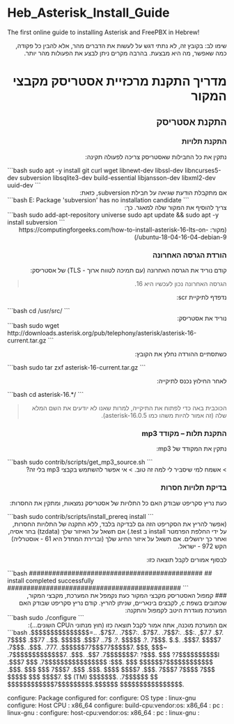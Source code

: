 # Heb_Asterisk_Install_Guide
The first online guide to installing Asterisk and FreePBX in Hebrew!
<div dir="rtl" text-align="right">
שימו לב:
בקובץ זה, לא נתתי דגש על לעשות את הדברים מהר, אלא להבין כל פקודה, כמה שאפשר, מה היא מבצעת.
בהרבה מקרים ניתן לבצע את הפעולות מהר יותר.

# מדריך התקנת מרכזיית אסטריסק מקבצי המקור

## התקנת אסטריסק

### התקנת תלויות

נתקין את כל החבילות שאסטריסק צריכה לפעולה תקינה:

<div dir="ltr" text-align="left">
```bash
sudo apt -y install git curl wget libnewt-dev libssl-dev libncurses5-dev subversion  libsqlite3-dev build-essential libjansson-dev libxml2-dev  uuid-dev
```

<div dir="rtl" text-align="right">
אם מתקבלת הודעת שגיאה על חבילת subversion, כזאת:
<div dir="ltr" text-align="left">
```bash
E: Package 'subversion' has no installation candidate
```

<div dir="rtl" text-align="right">
צריך להוסיף את המקור שלה למאגר. כך:
<div dir="ltr" text-align="left">
```bash
sudo add-apt-repository universe
sudo apt update && sudo apt -y install subversion
```
<div dir="rtl" text-align="right">
(מקור: https://computingforgeeks.com/how-to-install-asterisk-16-lts-on-ubuntu-18-04-16-04-debian-9/)

### הורדת הגרסה האחרונה
קודם נוריד את הגרסה האחרונה (עם תמיכה לטווח ארוך - TLS) של אסטריסק:
> הגרסה האחרונה נכון לעכשיו היא 16.

נדפדף לתיקיית scr:
<div dir="ltr" text-align="left">
```bash 
cd /usr/src/
```

<div dir="rtl" text-align="right">
נוריד את אסטריסק:
<div dir="ltr" text-align="left">
```bash
sudo wget http://downloads.asterisk.org/pub/telephony/asterisk/asterisk-16-current.tar.gz
```
<div dir="rtl" text-align="right">
  
כשתסתיים ההורדה נחלץ את הקובץ:
<div dir="ltr" text-align="left">
```bash
sudo tar zxf asterisk-16-current.tar.gz
```
<div dir="rtl" text-align="right">
  
לאחר החילוץ נכנס לתיקייה:
<div dir="ltr" text-align="left">
```bash
cd asterisk-16.*/
```
<div dir="rtl" text-align="right">
  
> הכוכבית באה כדי לפתוח את התיקייה, למרות שאנו לא יודעים את השם המלא שלה (זה אמור להיות משהו כמו asterisk-16.0.5).

### התקנת תלות – מקודד mp3
נתקין את המקודד של mp3:
<div dir="ltr" text-align="left">
```bash
sudo contrib/scripts/get_mp3_source.sh
```
  <div dir="rtl" text-align="right">
> אשמח למי שיסביר לי למה זה טוב.
> אי אפשר להשתמש בקבצי mp3 בלי זה?

### בדיקת תלויות חסרות
כעת נריץ סקריפט שבודק האם כל התלויות של אסטריסק נמצאות, ומתקין את החסרות:
<div dir="ltr" text-align="left">
```bash
sudo contrib/scripts/install_prereq install
```

<div dir="rtl" text-align="right">
(אפשר להריץ את הסקריפט הזה גם לבדיקה בלבד, ללא התקנה של התלויות החסרות, על ידי החלפת הפרמטר install ב test.)
אם תשאל על האיזור שלך (tzdata) בחר אסיה, ואחר כך ירושלים.
אם תשאל על איזור החיוג שלך (וברירת המחדל היא 61 - אוסטרליה) הקש 972 - ישראל.

לבסוף אמורים לקבל תוצאה כזו:
<div dir="ltr" text-align="left">
```bash
#############################################
## install completed successfully
#############################################
```

<div dir="rtl" text-align="right">
### קמפול האסטריסק מקבצי המקור
כעת נקמפל את המערכת, מקבצי המקור, שכתובים בשפת c, לקבצים בינאריים, שניתן להריץ.
קודם נריץ סקריפט שבודק האם המערכת מוגדרת היטב לקמפול והתקנה:

<div dir="ltr" text-align="left">
```bash
sudo ./configure
```

<div dir="rtl" text-align="right">
אם המערכת מוכנה, אתה אמור לקבל תוצאה כזו (חוץ מנתוני הCPU השונים...):
  <div dir="ltr" text-align="left">
```bash
                .$$$$$$$$$$$$$$$=..      
              .$7$7..        .7$$7:.    
            .$7$7..           .7$$7:.
          .$$:.                 ,$7.7
        .$7.     7$$$$           .$$77
     ..$$.       $$$$$            .$$$7
    ..7$   .?.   $$$$$   .?.       7$$$.
   $.$.   .$$$7. $$$$7 .7$$$.      .$$$.
 .777.   .$$$$$$77$$$77$$$$$7.      $$$,
 $$$~      .7$$$$$$$$$$$$$7.       .$$$.
.$$7          .7$$$$$$$7:          ?$$$.
$$$          ?7$$$$$$$$$$I        .$$$7
$$$       .7$$$$$$$$$$$$$$$$      :$$$.
$$$       $$$$$$7$$$$$$$$$$$$    .$$$.
$$$        $$$   7$$$7  .$$$    .$$$.
$$$$             $$$$7         .$$$.
7$$$7            7$$$$        7$$$
 $$$$$                        $$$
  $$$$7.                       $$  (TM)
   $$$$$$$.           .7$$$$$$  $$
     $$$$$$$$$$$$7$$$$$$$$$.$$$$$$
       $$$$$$$$$$$$$$$$.
 
configure: Package configured for:
configure: OS type  : linux-gnu
configure: Host CPU : x86_64
configure: build-cpu:vendor:os: x86_64 : pc : linux-gnu :
configure: host-cpu:vendor:os: x86_64 : pc : linux-gnu :
```


